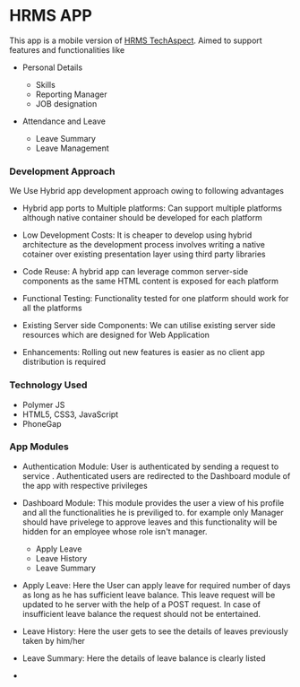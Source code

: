 # HRMS APP

This app is a mobile version of [HRMS TechAspect](http://hrm.techaspect.com/). Aimed to support features and functionalities like

  * Personal Details
  
    * Skills
    * Reporting Manager
    * JOB designation
  
  * Attendance and Leave 
    * Leave Summary
    * Leave Management

### Development Approach 
 We Use Hybrid app development approach owing to following advantages 
  * Hybrid app ports to Multiple platforms: Can support multiple platforms although native container should be developed for each platform
  
  * Low Development Costs: It is cheaper to develop using hybrid architecture as the development process involves writing a native cotainer over existing presentation layer using third party libraries
  
  * Code Reuse: A hybrid app can leverage common server-side components as the same HTML content is exposed for each platform
  
  * Functional Testing: Functionality tested for one platform should work for all the platforms
  
  * Existing Server side Components: We can utilise existing server side resources which are designed for Web Application
  
  * Enhancements: Rolling out new features is easier as no client app distribution is required
  
### Technology Used
  * Polymer JS 
  * HTML5, CSS3, JavaScript
  * PhoneGap
 
### App Modules
  
  * Authentication Module: User is authenticated by sending a request to service . Authenticated users are redirected to     the Dashboard module of the app with respective privileges
  
  * Dashboard Module: This module provides the user a view of his profile and all the functionalities he is previliged to. for example only Manager should have privelege to approve leaves and this functionality will be hidden for an employee whose role isn't manager.
    * Apply Leave
    * Leave History
    * Leave Summary
 
  
  * Apply Leave: Here the User can apply leave for required number of days as long as he has sufficient leave balance. This leave request will be updated to he server with the help of a POST request. In case of insufficient leave balance the request should not be entertained.
    
  * Leave History: Here the user gets to see the details of leaves previously taken by him/her 
  
  * Leave Summary: Here the details of leave balance is clearly listed 
  * 
  
  
 

